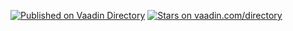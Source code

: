 [![Published on Vaadin  Directory](https://img.shields.io/badge/Vaadin%20Directory-published-00b4f0.svg)](https://vaadin.com/directory/component/tinymce-wrapper)
[![Stars on vaadin.com/directory](https://img.shields.io/vaadin-directory/star/tinymce-wrapper.svg)](https://vaadin.com/directory/component/tinymce-wrapper)
